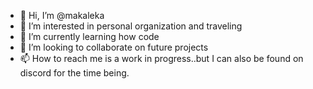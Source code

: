 - 👋 Hi, I’m @makaleka
- 👀 I’m interested in personal organization and traveling
- 🌱 I’m currently learning how code
- 💞️ I’m looking to collaborate on future projects
- 📫 How to reach me is a work in progress..but I can also be found on discord for the time being.

<!---
makaleka/makaleka is a ✨ special ✨ repository because its `README.md` (this file) appears on your GitHub profile.
You can click the Preview link to take a look at your changes.
--->
